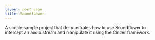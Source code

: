 ```yaml
---
layout: post_page
title: Soundflower
---
```


A simple sample project that demonstrates how to use Soundflower to intercept an audio stream and manipulate it using the Cinder framework.
